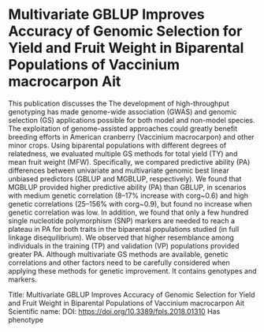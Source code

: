 # Multivariate GBLUP Improves Accuracy of Genomic Selection for Yield and Fruit Weight in Biparental Populations of Vaccinium macrocarpon Ait

This publication discusses the The development of high-throughput genotyping has made genome-wide association (GWAS) and genomic selection (GS) applications possible for both model and non-model species. The exploitation of genome-assisted approaches could greatly benefit breeding efforts in American cranberry (Vaccinium macrocarpon) and other minor crops. Using biparental populations with different degrees of relatedness, we evaluated multiple GS methods for total yield (TY) and mean fruit weight (MFW). Specifically, we compared predictive ability (PA) differences between univariate and multivariate genomic best linear unbiased predictors (GBLUP and MGBLUP, respectively). We found that MGBLUP provided higher predictive ability (PA) than GBLUP, in scenarios with medium genetic correlation (8–17% increase with corg~0.6) and high genetic correlations (25–156% with corg~0.9), but found no increase when genetic correlation was low. In addition, we found that only a few hundred single nucleotide polymorphism (SNP) markers are needed to reach a plateau in PA for both traits in the biparental populations studied (in full linkage disequilibrium). We observed that higher resemblance among individuals in the training (TP) and validation (VP) populations provided greater PA. Although multivariate GS methods are available, genetic correlations and other factors need to be carefully considered when applying these methods for genetic improvement.
It contains  genotypes and  markers.

Title: Multivariate GBLUP Improves Accuracy of Genomic Selection for Yield and Fruit Weight in Biparental Populations of Vaccinium macrocarpon Ait
Scientific name: 
DOI: https://doi.org/10.3389/fpls.2018.01310
Has phenotype 

